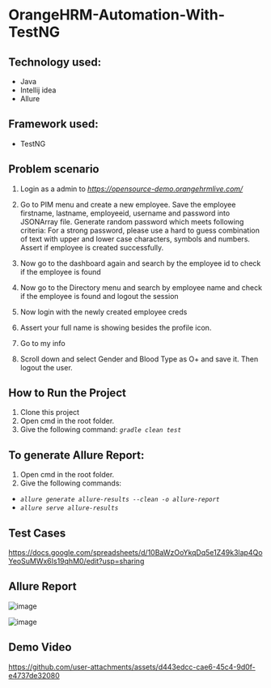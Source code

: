 # OrangeHRM-Automation-With-TestNG


## Technology used:
- Java
- Intellij idea
- Allure

## Framework used:
  - TestNG

## Problem scenario 
1. Login as a admin to _https://opensource-demo.orangehrmlive.com/_
2. Go to PIM menu and create a new employee. Save the employee firstname, lastname, employeeid, username and password into JSONArray file. Generate random password which meets following criteria:   For a strong password, please use a hard to guess combination of text with upper and lower case characters, symbols and numbers. Assert if employee is created successfully.

3. Now go to the dashboard again and search by the employee id to check if the employee is found
4. Now go to the Directory menu and search by employee name and check if the employee is found and logout the session
5. Now login with the newly created employee creds
6. Assert your full name is showing besides the profile icon.
7. Go to my info
8. Scroll down and select Gender and Blood Type as O+ and save it. Then logout the user.

## How to Run the Project
1. Clone this project
2. Open cmd in the root folder.
3. Give the following command:  _````gradle clean test````_

## To generate Allure Report:
1. Open cmd in the root folder.
2. Give the following commands:
   
  *  _````allure generate allure-results --clean -o allure-report````_
  *  _````allure serve allure-results````_
   
  
## Test Cases 
https://docs.google.com/spreadsheets/d/10BaWzOoYkqDq5e1Z49k3lap4QoYeoSuMWx6Is19qhM0/edit?usp=sharing
## Allure Report
![image](https://github.com/user-attachments/assets/115f9e8b-341f-468e-8da6-c29eb39ba150)

![image](https://github.com/user-attachments/assets/25c120c3-1333-4712-b5cc-fdfc4ea2b581)


## Demo Video


https://github.com/user-attachments/assets/d443edcc-cae6-45c4-9d0f-e4737de32080




